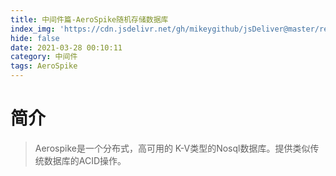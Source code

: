 ```yaml
---
title: 中间件篇-AeroSpike随机存储数据库
index_img: 'https://cdn.jsdelivr.net/gh/mikeygithub/jsDeliver@master/resource/img/as.png'
hide: false
date: 2021-03-28 00:10:11
category: 中间件
tags: AeroSpike
---
```


# 简介

>Aerospike是一个分布式，高可用的 K-V类型的Nosql数据库。提供类似传统数据库的ACID操作。
